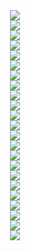 <div style="text-align:center"><img src=".\resources\GAN-Presentation-01.jpg" /></div>
<div style="text-align:center"><img src=".\resources\GAN Presentation-02.jpg" /></div>
<div style="text-align:center"><img src=".\resources\GAN Presentation-03.jpg" /></div>
<div style="text-align:center"><img src=".\resources\GAN Presentation-04.jpg" /></div>
<div style="text-align:center"><img src=".\resources\GAN Presentation-05.jpg" /></div>
<div style="text-align:center"><img src=".\resources\GAN Presentation-06.jpg" /></div>
<div style="text-align:center"><img src=".\resources\GAN Presentation-07.jpg" /></div>
<div style="text-align:center"><img src=".\resources\GAN Presentation-08.jpg" /></div>
<div style="text-align:center"><img src=".\resources\GAN Presentation-09.jpg" /></div>
<div style="text-align:center"><img src=".\resources\GAN Presentation-10.jpg" /></div>
<div style="text-align:center"><img src=".\resources\GAN Presentation-11.jpg" /></div>
<div style="text-align:center"><img src=".\resources\GAN Presentation-12.jpg" /></div>
<div style="text-align:center"><img src=".\resources\GAN Presentation-13.jpg" /></div>
<div style="text-align:center"><img src=".\resources\GAN Presentation-14.jpg" /></div>
<div style="text-align:center"><img src=".\resources\GAN Presentation-15.jpg" /></div>
<div style="text-align:center"><img src=".\resources\GAN Presentation-16.jpg" /></div>
<div style="text-align:center"><img src=".\resources\GAN Presentation-17.jpg" /></div>
<div style="text-align:center"><img src=".\resources\GAN Presentation-18.jpg" /></div>
<div style="text-align:center"><img src=".\resources\GAN Presentation-19.jpg" /></div>
<div style="text-align:center"><img src=".\resources\GAN Presentation-20.jpg" /></div>
<div style="text-align:center"><img src=".\resources\GAN Presentation-21.jpg" /></div>
<div style="text-align:center"><img src=".\resources\GAN Presentation-22.jpg" /></div>
<div style="text-align:center"><img src=".\resources\GAN Presentation-23.jpg" /></div>